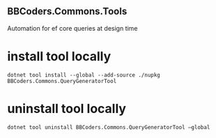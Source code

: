 ## BBCoders.Commons.Tools
Automation for ef core queries at design time

# install tool locally
`dotnet tool install --global --add-source ./nupkg BBCoders.Commons.QueryGeneratorTool`

# uninstall tool locally
`dotnet tool uninstall BBCoders.Commons.QueryGeneratorTool —global`